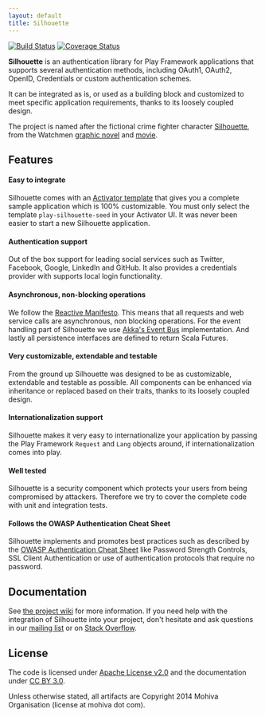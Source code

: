 ```yaml
---
layout: default
title: Silhouette
---
```


[![Build Status](https://travis-ci.org/mohiva/play-silhouette.png)](https://travis-ci.org/mohiva/play-silhouette) [![Coverage Status](https://coveralls.io/repos/mohiva/play-silhouette/badge.png)](https://coveralls.io/r/mohiva/play-silhouette)

**Silhouette** is an authentication library for Play Framework applications that supports several authentication methods, including OAuth1, OAuth2, OpenID, Credentials or custom authentication schemes.

It can be integrated as is, or used as a building block and customized to meet specific application requirements, thanks to its loosely coupled design.

The project is named after the fictional crime fighter character [Silhouette](http://www.comicvine.com/silhouette/4005-35807/), from the Watchmen [graphic novel](http://en.wikipedia.org/wiki/Watchmen) and [movie](http://en.wikipedia.org/wiki/Watchmen_%28film%29).


## Features

#### Easy to integrate

Silhouette comes with an [Activator template](https://github.com/mohiva/play-silhouette-seed) that gives you a complete sample application which is 100% customizable. You must only select the template `play-silhouette-seed` in your Activator UI. It was never been easier to start a new Silhouette application.

#### Authentication support

Out of the box support for leading social services such as Twitter, Facebook, Google, LinkedIn and GitHub. It also provides a credentials provider with supports local login functionality.

#### Asynchronous, non-blocking operations

We follow the [Reactive Manifesto](http://www.reactivemanifesto.org/). This means that all requests and web service calls are asynchronous, non blocking operations. For the event handling part of Silhouette we use [Akka's Event Bus](http://doc.akka.io/docs/akka/2.2.4/scala/event-bus.html) implementation. And lastly all persistence interfaces are defined to return Scala Futures.

#### Very customizable, extendable and testable

From the ground up Silhouette was designed to be as customizable, extendable and testable as possible. All components can be enhanced via inheritance or replaced based on their traits, thanks to its loosely coupled design.

#### Internationalization support

Silhouette makes it very easy to internationalize your application by passing the Play Framework `Request` and `Lang` objects around, if internationalization comes into play.

#### Well tested

Silhouette is a security component which protects your users from being compromised by attackers. Therefore we try to cover the complete code with unit and integration tests.

#### Follows the OWASP Authentication Cheat Sheet

Silhouette implements and promotes best practices such as described by the [OWASP Authentication Cheat Sheet](https://www.owasp.org/index.php/Authentication_Cheat_Sheet) like Password Strength Controls, SSL Client Authentication or use of authentication protocols that require no password.

## Documentation

See [the project wiki](https://github.com/mohiva/play-silhouette/wiki) for more information. If you need help with the integration of Silhouette into your project, don't hesitate and ask questions in our [mailing list](https://groups.google.com/forum/#!forum/play-silhouette) or on [Stack Overflow](http://stackoverflow.com/questions/tagged/playframework).

## License

The code is licensed under [Apache License v2.0](http://www.apache.org/licenses/LICENSE-2.0) and the documentation under [CC BY 3.0](http://creativecommons.org/licenses/by/3.0/).

Unless otherwise stated, all artifacts are Copyright 2014 Mohiva Organisation (license at mohiva dot com).
